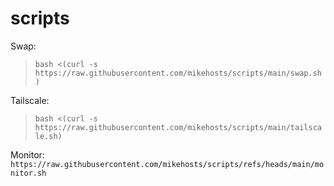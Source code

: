 # scripts

Swap: 
>```bash <(curl -s https://raw.githubusercontent.com/mikehosts/scripts/main/swap.sh)```


Tailscale:
>```bash <(curl -s https://raw.githubusercontent.com/mikehosts/scripts/main/tailscale.sh)```


Monitor:
```https://raw.githubusercontent.com/mikehosts/scripts/refs/heads/main/monitor.sh```
